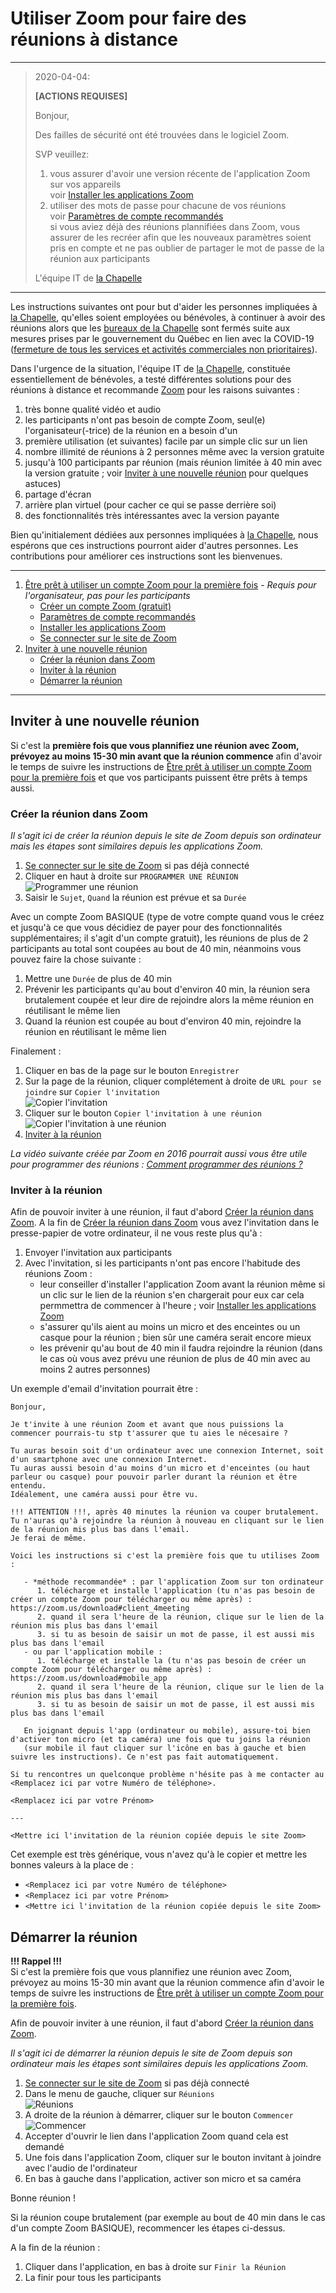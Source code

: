 # Utiliser Zoom pour faire des réunions à distance

---
> 2020-04-04:
> 
> **[ACTIONS REQUISES]**
> 
> Bonjour,
> 
> Des failles de sécurité ont été trouvées dans le logiciel Zoom.
> 
> SVP veuillez:
> 
> 1. vous assurer d'avoir une version récente de l'application Zoom sur vos appareils  
>    voir [Installer les applications Zoom](./configuration/README.md#installer-les-applications-zoom)
> 2. utiliser des mots de passe pour chacune de vos réunions  
>    voir [Paramètres de compte recommandés](./configuration/README.md#paramètres-de-compte-recommandés)  
>    si vous aviez déjà des réunions plannifiées dans Zoom, vous assurer de les recréer afin que les nouveaux paramètres
>    soient pris en compte et ne pas oublier de partager le mot de passe de la réunion aux participants
> 
> L'équipe IT de [la Chapelle](https://lachapelle.me)
---

Les instructions suivantes ont pour but d'aider les personnes impliquées à [la Chapelle](https://lachapelle.me),
qu'elles soient employées ou bénévoles, à continuer à avoir des réunions alors que les [bureaux de la Chapelle](https://www.google.ca/maps/place/160+Rue+Saint+Viateur+E,+Montr%C3%A9al,+QC+H2T+1A8/@45.5271082,-73.5969822,17z/data=!3m1!4b1!4m2!3m1!1s0x4cc9197c865d6d4b:0xfc160a07738250da)
sont fermés suite aux mesures prises par le gouvernement du Québec en lien avec la COVID-19 ([fermeture de tous les services et activités commerciales non prioritaires](https://www.quebec.ca/sante/problemes-de-sante/a-z/coronavirus-2019/fermeture-endroits-publics-commerces-services-covid19/)).

Dans l'urgence de la situation, l'équipe IT de [la Chapelle](https://lachapelle.me), constituée essentiellement de
bénévoles, a testé différentes solutions pour des réunions à distance et recommande [Zoom](https://zoom.us) pour les
raisons suivantes :
1. très bonne qualité vidéo et audio
2. les participants n'ont pas besoin de compte Zoom, seul(e) l'organisateur(-trice) de la réunion en a besoin d'un
3. première utilisation (et suivantes) facile par un simple clic sur un lien
4. nombre illimité de réunions à 2 personnes même avec la version gratuite
5. jusqu'à 100 participants par réunion (mais réunion limitée à 40 min avec la version gratuite ;
   voir [Inviter à une nouvelle réunion](#inviter-à-une-nouvelle-réunion) pour quelques astuces)
6. partage d'écran
7. arrière plan virtuel (pour cacher ce qui se passe derrière soi)
8. des fonctionnalités très intéressantes avec la version payante

Bien qu'initialement dédiées aux personnes impliquées à [la Chapelle](https://lachapelle.me), nous espérons que ces 
instructions pourront aider d'autres personnes. Les contributions pour améliorer ces instructions sont les bienvenues.

---

1. [Être prêt à utiliser un compte Zoom pour la première fois](./configuration/README.md) - _Requis pour l'organisateur, pas pour les participants_
   - [Créer un compte Zoom (gratuit)](./configuration/README.md#créer-un-compte-zoom-gratuit)
   - [Paramètres de compte recommandés](./configuration/README.md#paramètres-de-compte-recommandés)
   - [Installer les applications Zoom](./configuration/README.md#installer-les-applications-zoom)
   - [Se connecter sur le site de Zoom](./configuration/README.md#se-connecter-sur-le-site-de-zoom)
2. [Inviter à une nouvelle réunion](#inviter-à-une-nouvelle-réunion)
   - [Créer la réunion dans Zoom](#créer-la-réunion-dans-zoom)
   - [Inviter à la réunion](#inviter-à-la-réunion)
   - [Démarrer la réunion](#démarrer-la-réunion)

---

## Inviter à une nouvelle réunion

Si c'est la **première fois que vous plannifiez une réunion avec Zoom, prévoyez au moins 15-30 min avant que la réunion
commence** afin d'avoir le temps de suivre les instructions de [Être prêt à utiliser un compte Zoom pour la première fois](./configuration/README.md) 
et que vos participants puissent être prêts à temps aussi.

### Créer la réunion dans Zoom

_Il s'agit ici de créer la réunion depuis le site de Zoom depuis son ordinateur mais les étapes sont similaires depuis
les applications Zoom._

1. [Se connecter sur le site de Zoom](./configuration/README.md#se-connecter-sur-le-site-de-zoom) si pas déjà connecté
2. Cliquer en haut à droite sur `PROGRAMMER UNE RÉUNION`  
   ![Programmer une réunion](img/programmer-une-reunion.png)
3. Saisir le `Sujet`, `Quand` la réunion est prévue et sa `Durée`

Avec un compte Zoom BASIQUE (type de votre compte quand vous le créez et jusqu'à ce que vous décidiez de payer pour
des fonctionnalités supplémentaires; il s'agit d'un compte gratuit), les réunions de plus de 2 participants au total
sont coupées au bout de 40 min, néanmoins vous pouvez faire la chose suivante :
1. Mettre une `Durée` de plus de 40 min
2. Prévenir les participants qu'au bout d'environ 40 min, la réunion sera brutalement coupée et leur dire de rejoindre
   alors la même réunion en réutilisant le même lien
3. Quand la réunion est coupée au bout d'environ 40 min, rejoindre la réunion en réutilisant le même lien

Finalement :
1. Cliquer en bas de la page sur le bouton `Enregistrer`
2. Sur la page de la réunion, cliquer complétement à droite de `URL pour se joindre` sur `Copier l'invitation`  
   ![Copier l'invitation](img/copier-l-invitation.png)
3. Cliquer sur le bouton `Copier l'invitation à une réunion`  
   ![Copier l'invitation à une réunion](img/copier-l-invitation-a-une-reunion.png)
4. [Inviter à la réunion](#inviter-à-la-réunion)

_La vidéo suivante créée par Zoom en 2016 pourrait aussi vous être utile pour programmer des réunions :
[Comment programmer des réunions ?](https://support.zoom.us/hc/fr/articles/201362413-How-Do-I-Schedule-Meetings-?zcid=1588)_

### Inviter à la réunion

Afin de pouvoir inviter à une réunion, il faut d'abord [Créer la réunion dans Zoom](#créer-la-réunion-dans-zoom).
A la fin de [Créer la réunion dans Zoom](#créer-la-réunion-dans-zoom) vous avez l'invitation dans le presse-papier de
votre ordinateur, il ne vous reste plus qu'à :

1. Envoyer l'invitation aux participants
2. Avec l'invitation, si les participants n'ont pas encore l'habitude des réunions Zoom :
   - leur conseiller d'installer l'application Zoom avant la réunion même si un clic sur le lien de la réunion s'en
   chargerait pour eux car cela permmettra de commencer à l'heure ; voir [Installer les applications Zoom](./configuration/README.md#installer-les-applications-zoom)
   - s'assurer qu'ils aient au moins un micro et des enceintes ou un casque pour la réunion ;
   bien sûr une caméra serait encore mieux
   - les prévenir qu'au bout de 40 min il faudra rejoindre la réunion (dans le cas où vous avez prévu une réunion de plus
   de 40 min avec au moins 2 autres personnes)

Un exemple d'email d'invitation pourrait être :

```
Bonjour,

Je t'invite à une réunion Zoom et avant que nous puissions la commencer pourrais-tu stp t'assurer que tu aies le nécesaire ?

Tu auras besoin soit d'un ordinateur avec une connexion Internet, soit d'un smartphone avec une connexion Internet.
Tu auras aussi besoin d'au moins d'un micro et d'enceintes (ou haut parleur ou casque) pour pouvoir parler durant la réunion et être entendu.
Idéalement, une caméra aussi pour être vu.

!!! ATTENTION !!!, après 40 minutes la réunion va couper brutalement. Tu n'auras qu'à rejoindre la réunion à nouveau en cliquant sur le lien de la réunion mis plus bas dans l'email.
Je ferai de même.

Voici les instructions si c'est la première fois que tu utilises Zoom :

   - *méthode recommandée* : par l'application Zoom sur ton ordinateur
      1. télécharge et installe l'application (tu n'as pas besoin de créer un compte Zoom pour télécharger ou même après) : https://zoom.us/download#client_4meeting
      2. quand il sera l'heure de la réunion, clique sur le lien de la réunion mis plus bas dans l'email
      3. si tu as besoin de saisir un mot de passe, il est aussi mis plus bas dans l'email
   - ou par l'application mobile :
      1. télécharge et installe la (tu n'as pas besoin de créer un compte Zoom pour télécharger ou même après) : https://zoom.us/download#mobile_app
      2. quand il sera l'heure de la réunion, clique sur le lien de la réunion mis plus bas dans l'email
      3. si tu as besoin de saisir un mot de passe, il est aussi mis plus bas dans l'email

   En joignant depuis l'app (ordinateur ou mobile), assure-toi bien d'activer ton micro (et ta caméra) une fois que tu joins la réunion
   (sur mobile il faut cliquer sur l'icône en bas à gauche et bien suivre les instructions). Ce n'est pas fait automatiquement.

Si tu rencontres un quelconque problème n'hésite pas à me contacter au <Remplacez ici par votre Numéro de téléphone>.

<Remplacez ici par votre Prénom>

---

<Mettre ici l'invitation de la réunion copiée depuis le site Zoom>

```

Cet exemple est très générique, vous n'avez qu'à le copier et mettre les bonnes valeurs à la place de :
- `<Remplacez ici par votre Numéro de téléphone>`
- `<Remplacez ici par votre Prénom>`
- `<Mettre ici l'invitation de la réunion copiée depuis le site Zoom>`

## Démarrer la réunion

**!!! Rappel !!!**  
Si c'est la première fois que vous plannifiez une réunion avec Zoom, prévoyez au moins 15-30 min avant que la réunion
commence afin d'avoir le temps de suivre les instructions de [Être prêt à utiliser un compte Zoom pour la première fois](./configuration/README.md).

Afin de pouvoir inviter à une réunion, il faut d'abord [Créer la réunion dans Zoom](#créer-la-réunion-dans-zoom).

_Il s'agit ici de démarrer la réunion depuis le site de Zoom depuis son ordinateur mais les étapes sont similaires depuis
les applications Zoom._

1. [Se connecter sur le site de Zoom](./configuration/README.md#se-connecter-sur-le-site-de-zoom) si pas déjà connecté
2. Dans le menu de gauche, cliquer sur `Réunions`  
   ![Réunions](img/reunions.png)
3. A droite de la réunion à démarrer, cliquer sur le bouton `Commencer`  
   ![Commencer](img/commencer.png)
4. Accepter d'ouvrir le lien dans l'application Zoom quand cela est demandé
5. Une fois dans l'application Zoom, cliquer sur le bouton invitant à joindre avec l'audio de l'ordinateur
6. En bas à gauche dans l'application, activer son micro et sa caméra

Bonne réunion !

Si la réunion coupe brutalement (par exemple au bout de 40 min dans le cas d'un compte Zoom BASIQUE), recommencer les
étapes ci-dessus.

A la fin de la réunion :
1. Cliquer dans l'application, en bas à droite sur `Finir la Réunion`
2. La finir pour tous les participants
